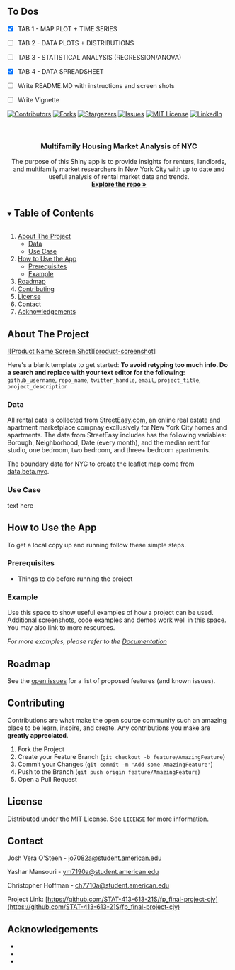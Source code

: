 <!-- ACKNOWLEDGEMENTS -->
## To Dos

* [x] TAB 1 - MAP PLOT + TIME SERIES
* [ ] TAB 2 - DATA PLOTS + DISTRIBUTIONS
* [ ] TAB 3 - STATISTICAL ANALYSIS (REGRESSION/ANOVA)
* [x] TAB 4 - DATA SPREADSHEET
* [ ] Write README.MD with instructions and screen shots
* [ ] Write Vignette



<!--
*** To avoid retyping too much info. Do a search and replace for the following:
*** github_username, repo_name, twitter_handle, email, project_title, project_description
-->


<!-- PROJECT SHIELDS -->
<!--
*** I'm using markdown "reference style" links for readability.
*** Reference links are enclosed in brackets [ ] instead of parentheses ( ).
*** See the bottom of this document for the declaration of the reference variables
*** for contributors-url, forks-url, etc. This is an optional, concise syntax you may use.
*** https://www.markdownguide.org/basic-syntax/#reference-style-links
-->
[![Contributors][contributors-shield]][contributors-url]
[![Forks][forks-shield]][forks-url]
[![Stargazers][stars-shield]][stars-url]
[![Issues][issues-shield]][issues-url]
[![MIT License][license-shield]][license-url]
[![LinkedIn][linkedin-shield]][linkedin-url]



<!-- PROJECT LOGO -->
<br />
<p align="center">
  <h3 align="center">Multifamily Housing Market Analysis of NYC</h3>
  <p align="center">
    The purpose of this Shiny app is to provide insights for renters, landlords, and multifamily market researchers in New York City with up to date and useful analysis of rental market data and trends. 
    <br />
    <a href="https://github.com/STAT-413-613-21S/fp_final-project-cjy"><strong>Explore the repo »</strong></a>
  </p>
</p>


<!-- TABLE OF CONTENTS -->
<details open="open">
  <summary><h2 style="display: inline-block">Table of Contents</h2></summary>
  <ol>
    <li>
      <a href="#about-the-project">About The Project</a>
      <ul>
        <li><a href="#data">Data</a></li>
        <li><a href="#use-case">Use Case</a></li>
      </ul>
    </li>
    <li>
      <a href="#how-to-use-the-app">How to Use the App</a>
      <ul>
        <li><a href="#prerequisites">Prerequisites</a></li>
        <li><a href="#example">Example</a></li>
      </ul>
    </li>
    <li><a href="#roadmap">Roadmap</a></li>
    <li><a href="#contributing">Contributing</a></li>
    <li><a href="#license">License</a></li>
    <li><a href="#contact">Contact</a></li>
    <li><a href="#acknowledgements">Acknowledgements</a></li>
  </ol>
</details>



<!-- ABOUT THE PROJECT -->
## About The Project

[![Product Name Screen Shot][product-screenshot]](https://example.com)

Here's a blank template to get started:
**To avoid retyping too much info. Do a search and replace with your text editor for the following:**
`github_username`, `repo_name`, `twitter_handle`, `email`, `project_title`, `project_description`


### Data

All rental data is collected from [StreetEasy.com](https://streeteasy.com/blog/download-data/), an online real estate and apartment marketplace compnay excllusively for New York City homes and apartments. The data from StreetEasy includes has the following variables: Borough, Neighborhood, Date (every month), and the median rent for studio, one bedroom, two bedroom, and three+ bedroom apartments. 

The boundary data for NYC to create the leaflet map come from [data.beta.nyc](https://data.beta.nyc/).


### Use Case
text here 

<!-- USAGE -->
## How to Use the App

To get a local copy up and running follow these simple steps.

### Prerequisites

* Things to do before running the project

### Example

Use this space to show useful examples of how a project can be used. Additional screenshots, code examples and demos work well in this space. You may also link to more resources.

_For more examples, please refer to the [Documentation](https://example.com)_


<!-- ROADMAP -->
## Roadmap

See the [open issues](https://github.com/github_username/repo_name/issues) for a list of proposed features (and known issues).



<!-- CONTRIBUTING -->
## Contributing

Contributions are what make the open source community such an amazing place to be learn, inspire, and create. Any contributions you make are **greatly appreciated**.

1. Fork the Project
2. Create your Feature Branch (`git checkout -b feature/AmazingFeature`)
3. Commit your Changes (`git commit -m 'Add some AmazingFeature'`)
4. Push to the Branch (`git push origin feature/AmazingFeature`)
5. Open a Pull Request



<!-- LICENSE -->
## License

Distributed under the MIT License. See `LICENSE` for more information.



<!-- CONTACT -->
## Contact

Josh Vera O'Steen - jo7082a@student.american.edu

Yashar Mansouri - ym7190a@student.american.edu

Christopher Hoffman - ch7710a@student.american.edu

Project Link: [https://github.com/STAT-413-613-21S/fp_final-project-cjy](https://github.com/STAT-413-613-21S/fp_final-project-cjy)



<!-- ACKNOWLEDGEMENTS -->
## Acknowledgements

* []()
* []()
* []()





<!-- MARKDOWN LINKS & IMAGES -->
<!-- https://www.markdownguide.org/basic-syntax/#reference-style-links -->
[contributors-shield]: https://img.shields.io/github/contributors/github_username/repo.svg?style=for-the-badge
[contributors-url]: https://github.com/STAT-413-613-21S/fp_final-project-cjy/graphs/contributors
[forks-shield]: https://img.shields.io/github/forks/github_username/repo.svg?style=for-the-badge
[forks-url]: https://github.com/github_username/repo/network/members
[stars-shield]: https://img.shields.io/github/stars/github_username/repo.svg?style=for-the-badge
[stars-url]: https://github.com/github_username/repo/stargazers
[issues-shield]: https://img.shields.io/github/issues/github_username/repo.svg?style=for-the-badge
[issues-url]: https://github.com/github_username/repo/issues
[license-shield]: https://img.shields.io/github/license/github_username/repo.svg?style=for-the-badge
[license-url]: https://github.com/github_username/repo/blob/master/LICENSE.txt
[linkedin-shield]: https://img.shields.io/badge/-LinkedIn-black.svg?style=for-the-badge&logo=linkedin&colorB=555
[linkedin-url]: https://linkedin.com/in/github_username
